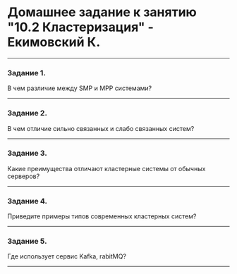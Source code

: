 # Домашнее задание к занятию "10.2 Кластеризация" - Екимовский К.

---

### Задание 1.
В чем различие между SMP и MPP системами?



---

### Задание 2.
В чем отличие сильно связанных и слабо связанных систем?


---

### Задание 3.
Какие преимущества отличают кластерные системы от обычных серверов?


---

### Задание 4.
Приведите примеры типов современных кластерных систем?

---

### Задание 5.
Где использует сервис Kafka, rabitMQ?


---
